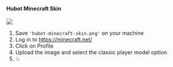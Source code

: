 #### Hubot Minecraft Skin

![](http://i.imgur.com/ZfSNs0U.gif)

1. Save `'hubot-minecraft-skin.png'` on your machine
2. Log in to https://minecraft.net/
3. Click on Profile
4. Upload the image and select the classic player model option
5. :boom:
